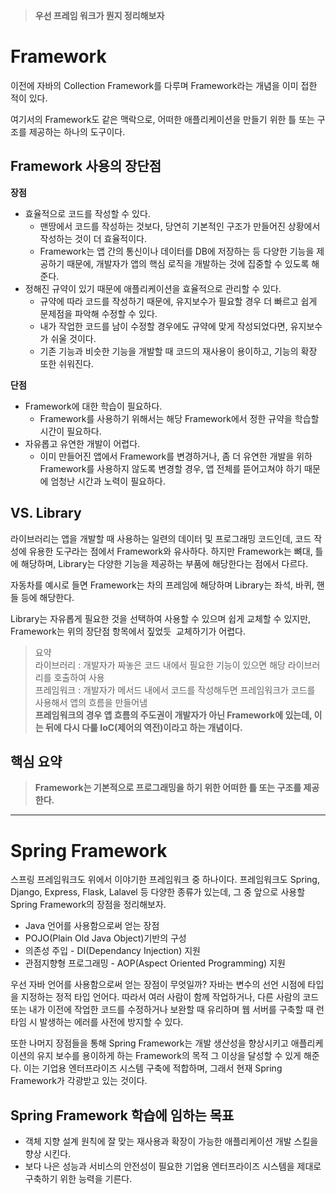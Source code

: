 > **우선 프레임 워크가 뭔지 정리해보자**

# **Framework**

이전에 자바의 Collection Framework를 다루며 Framework라는 개념을 이미 접한 적이 있다.

여기서의 Framework도 같은 맥락으로, 어떠한 애플리케이션을 만들기 위한 틀 또는 구조를 제공하는 하나의 도구이다.

## **Framework 사용의 장단점**

**장점**

-   효율적으로 코드를 작성할 수 있다.
    -   맨땅에서 코드를 작성하는 것보다, 당연히 기본적인 구조가 만들어진 상황에서 작성하는 것이 더 효율적이다.
    -   Framework는 앱 간의 통신이나 데이터를 DB에 저장하는 등 다양한 기능을 제공하기 때문에, 개발자가 앱의 핵심 로직을 개발하는 것에 집중할 수 있도록 해준다.
-   정해진 규약이 있기 때문에 애플리케이션을 효율적으로 관리할 수 있다.  
    -   규약에 따라 코드를 작성하기 때문에, 유지보수가 필요할 경우 더 빠르고 쉽게 문제점을 파악해 수정할 수 있다.
    -   내가 작업한 코드를 남이 수정할 경우에도 규약에 맞게 작성되었다면, 유지보수가 쉬울 것이다.
    -   기존 기능과 비슷한 기능을 개발할 때 코드의 재사용이 용이하고, 기능의 확장 또한 쉬워진다.

**단점**

-   Framework에 대한 학습이 필요하다.
    -   Framework를 사용하기 위해서는 해당 Framework에서 정한 규약을 학습할 시간이 필요하다.
-   자유롭고 유연한 개발이 어렵다.
    -   이미 만들어진 앱에서 Framework를 변경하거나, 좀 더 유연한 개발을 위하 Framework를 사용하지 않도록 변경할 경우, 앱 전체를 뜯어고쳐야 하기 때문에 엄청난 시간과 노력이 필요하다.

## **VS. Library**

라이브러리는 앱을 개발할 때 사용하는 일련의 데이터 및 프로그래밍 코드인데, 코드 작성에 유용한 도구라는 점에서 Framework와 유사하다. 하지만 Framework는 뼈대, 틀에 해당하며, Library는 다양한 기능을 제공하는 부품에 해당한다는 점에서 다르다.

자동차를 예시로 들면 Framework는 차의 프레임에 해당하며 Library는 좌석, 바퀴, 핸들 등에 해당한다.

Library는 자유롭게 필요한 것을 선택하여 사용할 수 있으며 쉽게 교체할 수 있지만, Framework는 위의 장단점 항목에서 짚었듯  교체하기가 어렵다.

> 요약  
> 라이브러리 : 개발자가 짜놓은 코드 내에서 필요한 기능이 있으면 해당 라이브러리를 호출하여 사용  
> 프레임워크 : 개발자가 메서드 내에서 코드를 작성해두면 프레임워크가 코드를 사용해서 앱의 흐름을 만들어냄  
> **프레임워크의 경우 앱 흐름의 주도권이 개발자가 아닌 Framework에 있는데, 이는 뒤에 다시 다룰 IoC(제어의 역전)이라고 하는 개념이다.**

## **핵심 요약**

> **Framework는 기본적으로 프로그래밍을 하기 위한 어떠한 틀 또는 구조를 제공한다.**

---

# **Spring Framework**

스프링 프레임워크도 위에서 이야기한 프레임워크 중 하나이다. 프레임워크도 Spring, Django, Express, Flask, Lalavel 등 다양한 종류가 있는데, 그 중 앞으로 사용할 Spring Framework의 장점을 정리해보자.

-   Java 언어를 사용함으로써 얻는 장점
-   POJO(Plain Old Java Object)기반의 구성
-   의존성 주입 - DI(Dependancy Injection) 지원
-   관점지향형 프로그래밍 - AOP(Aspect Oriented Programming) 지원

우선 자바 언어를 사용함으로써 얻는 장점이 무엇일까? 자바는 변수의 선언 시점에 타입을 지정하는 정적 타입 언어다. 따라서 여러 사람이 함께 작업하거나, 다른 사람의 코드 또는 내가 이전에 작업한 코드를 수정하거나 보완할 때 유리하며 웹 서버를 구축할 때 런타임 시 발생하는 에러를 사전에 방지할 수 있다.

또한 나머지 장점들을 통해 Spring Framework는 개발 생산성을 향상시키고 애플리케이션의 유지 보수를 용이하게 하는 Framework의 목적 그 이상을 달성할 수 있게 해준다. 이는 기업용 엔터프라이즈 시스템 구축에 적합하며, 그래서 현재 Spring Framework가 각광받고 있는 것이다.

## **Spring Framework 학습에 임하는 목표**

-   객체 지향 설계 원칙에 잘 맞는 재사용과 확장이 가능한 애플리케이션 개발 스킬을 향상 시킨다.
-   보다 나은 성능과 서비스의 안전성이 필요한 기업용 엔터프라이즈 시스템을 제대로 구축하기 위한 능력을 기른다.
